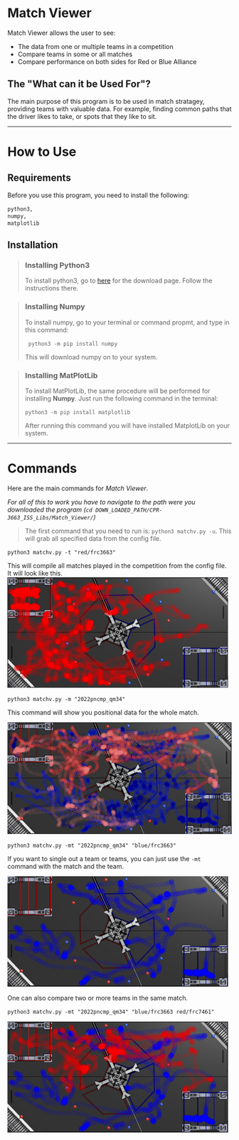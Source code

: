 # Match Viewer
Match Viewer allows the user to see:

- The data from one or multiple teams in a competition
- Compare teams in some or all matches
- Compare performance on both sides for Red or Blue Alliance

## The "What can it be Used For"?
The main purpose of this program is to be used in match stratagey, providing teams with valuable data. For example, finding common paths that the driver likes to take, or spots that they like to sit.

---
# How to Use
## Requirements
Before you use this program, you need to install the following:
```
python3,
numpy,
matplotlib
```

## Installation
> ### Installing Python3
> To install python3, go to [here](https://www.python.org/downloads/) for the download page. Follow the instructions there.

> ### Installing Numpy
> To install numpy, go to your terminal or command propmt, and type in this command:
> ```
>  python3 -m pip install numpy
> ```
> This will download numpy on to your system.

> ### Installing MatPlotLib
> To install MatPlotLib, the same procedure will be performed for installing **Numpy**. Just run the following command in the terminal:
> ```
> python3 -m pip install matplotlib
> ```
> After running this command you will have installed MatplotLib on your system.

---
# Commands
Here are the main commands for *Match Viewer*.

*For all of this to work you have to navigate to the path were you downloaded the program (```cd DOWN_LOADED_PATH/CPR-3663_ISS_Libs/Match_Viewer/```)*


> The first command that you need to run is: ```python3 matchv.py -u```. This will grab all specified data from the config file.
```shell
python3 matchv.py -t "red/frc3663"
```
This will compile all matches played in the competition from the config file. It will look like this.
<img title = "Exsample" src="image-1.png">

```shell
python3 matchv.py -m "2022pncmp_qm34"
```
This command will show you positional data for the whole match. 

<img title="Exsample-2" src="image-2.png">

```shell
python3 matchv.py -mt "2022pncmp_qm34" "blue/frc3663"
```
If you want to single out a team or teams, you can just use the `-mt` command with the match and the team.

<img title="Exsample-3" src="image-3.png">

One can also compare two or more teams in the same match.
```shell
python3 matchv.py -mt "2022pncmp_qm34" "blue/frc3663 red/frc7461"
```
<img title=Exsample-4 src="image-4.png">



